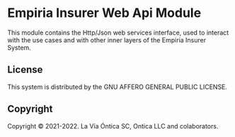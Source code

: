 ﻿# Empiria Insurer Web Api Module

This module contains the Http/Json web services interface, used to interact with
the use cases and with other inner layers of the Empiria Insurer System.

## License

This system is distributed by the GNU AFFERO GENERAL PUBLIC LICENSE.

## Copyright

Copyright © 2021-2022. La Vía Óntica SC, Ontica LLC and colaborators.
